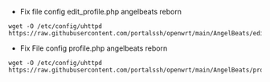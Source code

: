 * Fix file config edit_profile.php angelbeats reborn
```
wget -O /etc/config/uhttpd https://raw.githubusercontent.com/portalssh/openwrt/main/AngelBeats/edit_profile.php
```
* Fix File config profile.php angelbeats reborn
```
wget -O /etc/config/uhttpd https://raw.githubusercontent.com/portalssh/openwrt/main/AngelBeats/profile.php
```
